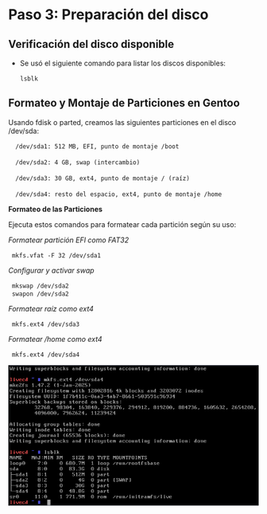 # Paso 3: Preparación del disco

## Verificación del disco disponible

- Se usó el siguiente comando para listar los discos disponibles:
 
      lsblk

## Formateo y Montaje de Particiones en Gentoo

Usando fdisk o parted, creamos las siguientes particiones en el disco /dev/sda:

      /dev/sda1: 512 MB, EFI, punto de montaje /boot

      /dev/sda2: 4 GB, swap (intercambio)

      /dev/sda3: 30 GB, ext4, punto de montaje / (raíz)

      /dev/sda4: resto del espacio, ext4, punto de montaje /home


 **Formateo de las Particiones**

 Ejecuta estos comandos para formatear cada partición según su uso:

   *Formatear partición EFI como FAT32*

     mkfs.vfat -F 32 /dev/sda1

   *Configurar y activar swap*

     mkswap /dev/sda2
     swapon /dev/sda2

   *Formatear raíz como ext4*

     mkfs.ext4 /dev/sda3

   *Formatear /home como ext4*

     mkfs.ext4 /dev/sda4



![particiones](../imagenes/particiones.png)